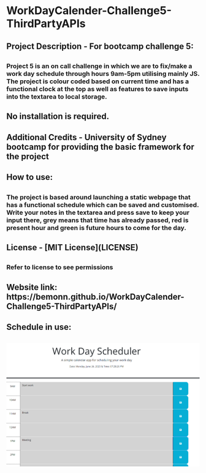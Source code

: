 # WorkDayCalender-Challenge5-ThirdPartyAPIs

<h2>Project Description - For bootcamp challenge 5:<h2> 

<h3>Project 5 is an on call challenge in which we are to fix/make a work day schedule through hours 9am-5pm utilising mainly JS. The project is colour coded based on current time and has a functional clock at the top as well as features to save inputs into the textarea to local storage.<h3>


<h2>No installation is required.<h2>

<h2>Additional Credits - University of Sydney bootcamp for providing the basic framework for the project<h2>


<h2>How to use:<h2>

<h3>The project is based around launching a static webpage that has a functional schedule which can be saved and customised. Write your notes in the textarea and press save to keep your input there, grey means that time has already passed, red is present hour and green is future hours to come for the day.<h3>


<h2>License - [MIT License](LICENSE) <h2>
<h3>Refer to license to see permissions<h3>

<h2>Website link: https://bemonn.github.io/WorkDayCalender-Challenge5-ThirdPartyAPIs/ 
<h2>

<h2> Schedule in use: <h2>

![Alt text](assets/images/ScheduleJava.PNG)